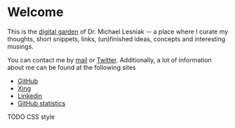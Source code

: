 # Welcome

This is the [digital garden](garden) of Dr. Michael Lesniak -- a place where I curate my thoughts, short snippets, links, (un)finished ideas, concepts and interesting musings.

You can contact me by [mail](mailto:mail@mlesniak.com) or [Twitter](https://twitter.com/mlesniak). Additionally, a lot of information about me can be found at the following sites

- [GitHub](https://github.com/mlesniak/)
- [Xing](https://www.xing.com/profile/Michael_Lesniak/cv)
- [Linkedin](https://www.linkedin.com/in/dr-michael-lesniak-1577a315/)
- [GitHub statistics](https://coderstats.net/github/#mlesniak)

TODO CSS style